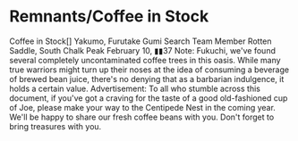 # Remnants/Coffee in Stock

Coffee in Stock[]
Yakumo, Furutake Gumi Search Team Member
Rotten Saddle, South Chalk Peak
February 10, ▮▮37
Note: Fukuchi, we've found several completely uncontaminated coffee trees in this oasis. While many true warriors might turn up their noses at the idea of consuming a beverage of brewed bean juice, there's no denying that as a barbarian indulgence, it holds a certain value.
Advertisement: To all who stumble across this document, if you've got a craving for the taste of a good old-fashioned cup of Joe, please make your way to the Centipede Nest in the coming year. We'll be happy to share our fresh coffee beans with you. Don't forget to bring treasures with you.
